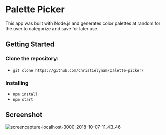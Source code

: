 # Palette Picker

This app was built with Node.js and generates color palettes at random for the user to categorize and save for later use. 

## Getting Started

### Clone the repository:

* `git clone https://github.com/christielynam/palette-picker/`

### Installing

* `npm install`
* `npm start`

## Screenshot

![screencapture-localhost-3000-2018-10-07-11_43_46](https://user-images.githubusercontent.com/20754511/46584918-b9d34980-ca26-11e8-944f-5a7827666629.png)

